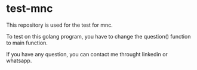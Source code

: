 # test-mnc
This repository is used for the test for mnc.

To test on this golang program, you have to change the question<number>() function to main function.

If you have any question, you can contact me throught linkedin or whatsapp.
